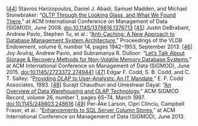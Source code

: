 [[44](ch03.html#Harizopoulos2008jb-marker)] Stavros Harizopoulos, Daniel J. Abadi,
Samuel Madden, and Michael Stonebraker:
“[OLTP Through the Looking Glass,
and What We Found There](http://hstore.cs.brown.edu/papers/hstore-lookingglass.pdf),” at ACM International Conference on Management of Data
(SIGMOD), June 2008.
[doi:10.1145/1376616.1376713](http://dx.doi.org/10.1145/1376616.1376713) [[45](ch03.html#DeBrabant2013ts-marker)] Justin DeBrabant, Andrew Pavlo, Stephen Tu, et al.:
“[Anti-Caching: A New Approach to
Database Management System Architecture](http://www.vldb.org/pvldb/vol6/p1942-debrabant.pdf),” Proceedings of the VLDB Endowment, volume 6,
number 14, pages 1942–1953, September 2013. [[46](ch03.html#Arulraj2015gs-marker)] Joy Arulraj, Andrew Pavlo, and Subramanya R. Dulloor:
“[Let’s Talk About Storage & Recovery
Methods for Non-Volatile Memory Database Systems](http://www.pdl.cmu.edu/PDL-FTP/NVM/storage.pdf),” at ACM International Conference on
Management of Data (SIGMOD), June 2015.
[doi:10.1145/2723372.2749441](http://dx.doi.org/10.1145/2723372.2749441) [[47](ch03.html#Codd1993ww-marker)] Edgar F. Codd, S. B. Codd, and C. T. Salley:
“[Providing OLAP to
User-Analysts: An IT Mandate](http://www.minet.uni-jena.de/dbis/lehre/ss2005/sem_dwh/lit/Cod93.pdf),” E. F. Codd Associates,
1993. [[48](ch03.html#Chaudhuri1997bd-marker)] Surajit Chaudhuri and Umeshwar Dayal:
“[An Overview of Data
Warehousing and OLAP Technology](https://www.microsoft.com/en-us/research/wp-content/uploads/2016/02/sigrecord.pdf),” ACM SIGMOD Record, volume 26, number 1, pages 65–74,
March 1997. [doi:10.1145/248603.248616](http://dx.doi.org/10.1145/248603.248616) [[49](ch03.html#Larson2013wh-marker)] Per-Åke Larson, Cipri Clinciu, Campbell Fraser, et al.:
“[Enhancements
to SQL Server Column Stores](http://research.microsoft.com/pubs/193599/Apollo3%20-%20Sigmod%202013%20-%20final.pdf),” at ACM International Conference on Management of Data
(SIGMOD), June 2013.